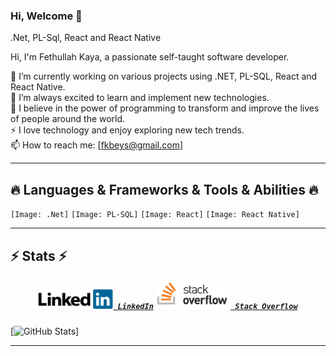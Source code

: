 ### Hi, Welcome 👋
.Net, PL-Sql, React and React Native 


  Hi, I'm Fethullah Kaya, a passionate self-taught software developer.

🔭 I’m currently working on various projects using .NET, PL-SQL, React and React Native.   
🌱 I’m always excited to learn and implement new technologies.   
💼 I believe in the power of programming to transform and improve the lives of people around the world.   
⚡ I love technology and enjoy exploring new tech trends.   
📫 How to reach me: [fkbeys@gmail.com]  
* * * 
## 🔥 Languages & Frameworks & Tools & Abilities 🔥 
`[Image: .Net]` `[Image: PL-SQL]` `[Image: React]` `[Image: React Native]` 
* * * 
## ⚡ Stats ⚡
 <h5 align="center">
    <code><a href="https://www.linkedin.com/in/fkbeys/" title="LinkedIn Profile"><img width="120" src="LinkedIn_Logo.svg.png"> LinkedIn</a></code> 
    <code><a href="https://stackoverflow.com/users/15030183/fkbeys" title="Stack Overflow Profile"><img width="120" src="stackoverflow-ar21.png"> Stack Overflow</a></code>
  </h5>
  

[![GitHub Stats](https://github-readme-stats.vercel.app/api?username=fkbeys&show_icons=true)]


* * *
  
